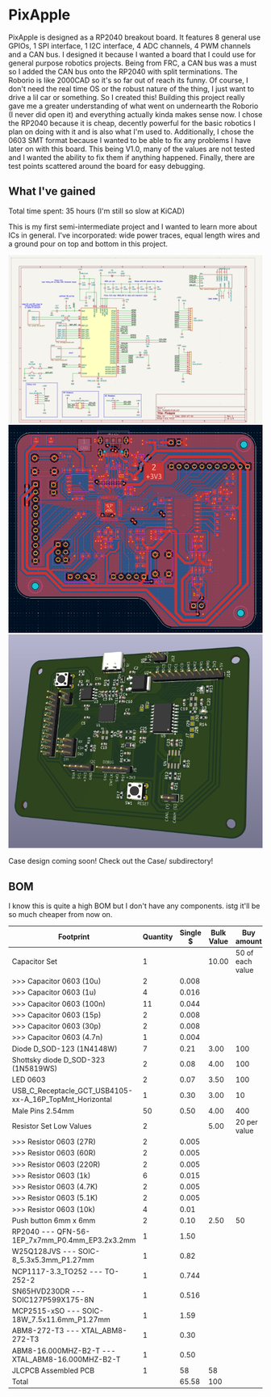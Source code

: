 # PixApple

PixApple is designed as a RP2040 breakout board. It features 8 general use GPIOs, 1 SPI interface, 1 I2C interface, 4 ADC channels, 4 PWM channels and a CAN bus.
I designed it because I wanted a board that I could use for general purpose robotics projects. Being from FRC, a CAN bus was a must so I added the CAN bus onto the RP2040 with split terminations.
The Roborio is like 2000CAD so it's so far out of reach its funny. Of course, I don't need the real time OS or the robust nature of the thing, I just want to drive a lil car or something. So I created this!
Building this project really gave me a greater understanding of what went on undernearth the Roborio (I never did open it) and everything actually kinda makes sense now.
I chose the RP2040 because it is cheap, decently powerful for the basic robotics I plan on doing with it and is also what I'm used to.
Additionally, I chose the 0603 SMT format because I wanted to be able to fix any problems I have later on with this board.
This being V1.0, many of the values are not tested and I wanted the ability to fix them if anything happened.
Finally, there are test points scattered around the board for easy debugging.

## What I've gained

Total time spent: 35 hours (I'm still so slow at KiCAD)

This is my first semi-intermediate project and I wanted to learn more about ICs in general. I've incorporated: wide power traces, equal length wires and a ground pour on top and bottom in this project.

![Schematic](img/14.png)
![PCB](img/15.png)
![3D](img/13.png)

Case design coming soon! Check out the Case/ subdirectory!

## BOM

I know this is quite a high BOM but I don't have any components. istg it'll be so much cheaper from now on.

| Footprint                                               | Quantity | Single $ | Bulk Value | Buy amount       | Link                                                  |
| ------------------------------------------------------- | -------- | -------- | ---------- | ---------------- | ----------------------------------------------------- |
| Capacitor Set                                           | 1        |          | 10.00      | 50 of each value | https://www.aliexpress.com/item/1005002782324319.html |
| >>> Capacitor 0603 (10u)                                | 2        | 0.008    |            |                  |                                                       |
| >>> Capacitor 0603 (1u)                                 | 4        | 0.016    |            |                  |                                                       |
| >>> Capacitor 0603 (100n)                               | 11       | 0.044    |            |                  |                                                       |
| >>> Capacitor 0603 (15p)                                | 2        | 0.008    |            |                  |                                                       |
| >>> Capacitor 0603 (30p)                                | 2        | 0.008    |            |                  |                                                       |
| >>> Capacitor 0603 (4.7n)                               | 1        | 0.004    |            |                  |                                                       |
| Diode D_SOD-123 (1N4148W)                               | 7        | 0.21     | 3.00       | 100              | https://www.aliexpress.com/item/4000685043735.html    |
| Shottsky diode D_SOD-323 (1N5819WS)                     | 2        | 0.08     | 4.00       | 100              | https://www.aliexpress.com/item/1005006207828437.html |
| LED 0603                                                | 2        | 0.07     | 3.50       | 100              | https://www.aliexpress.com/item/1005008127880619.html |
| USB_C_Receptacle_GCT_USB4105-xx-A_16P_TopMnt_Horizontal | 1        | 0.30     | 3.00       | 10               | https://www.aliexpress.com/item/1005008515699009.html |
| Male Pins 2.54mm                                        | 50       | 0.50     | 4.00       | 400              | https://www.aliexpress.com/item/4001198421663.html    |
| Resistor Set Low Values                                 | 2        |          | 5.00       | 20 per value     | https://www.aliexpress.com/item/1005007902452631.html |
| >>> Resistor 0603 (27R)                                 | 2        | 0.005    |            |                  |                                                       |
| >>> Resistor 0603 (60R)                                 | 2        | 0.005    |            |                  |                                                       |
| >>> Resistor 0603 (220R)                                | 2        | 0.005    |            |                  |                                                       |
| >>> Resistor 0603 (1k)                                  | 6        | 0.015    |            |                  |                                                       |
| >>> Resistor 0603 (4.7K)                                | 2        | 0.005    |            |                  |                                                       |
| >>> Resistor 0603 (5.1K)                                | 2        | 0.005    |            |                  |                                                       |
| >>> Resistor 0603 (10k)                                 | 4        | 0.01     |            |                  |                                                       |
| Push button 6mm x 6mm                                   | 2        | 0.10     | 2.50       | 50               | https://www.aliexpress.com/item/32815969627.html      |
| RP2040 --- QFN-56-1EP_7x7mm_P0.4mm_EP3.2x3.2mm          | 1        | 1.50     |            |                  | JLCPCB Assembly                                       |
| W25Q128JVS --- SOIC-8_5.3x5.3mm_P1.27mm                 | 1        | 0.82     |            |                  | JLCPCB Assembly                                       |
| NCP1117-3.3_TO252 --- TO-252-2                          | 1        | 0.744    |            |                  | JLCPCB Assembly                                       |
| SN65HVD230DR --- SOIC127P599X175-8N                     | 1        | 0.516    |            |                  | JLCPCB Assembly                                       |
| MCP2515-xSO --- SOIC-18W_7.5x11.6mm_P1.27mm             | 1        | 1.59     |            |                  | JLCPCB Assembly                                       |
| ABM8-272-T3 --- XTAL_ABM8-272-T3                        | 1        | 0.30     |            |                  | JLCPCB Assembly                                       |
| ABM8-16.000MHZ-B2-T --- XTAL_ABM8-16.000MHZ-B2-T        | 1        | 0.50     |            |                  | JLCPCB Assembly                                       |
| JLCPCB Assembled PCB                                    | 1        | 58       | 58         |                  | JLCPCB Assembly                                       |
| Total                                                   |          | 65.58    | 100        |                  |                                                       |
